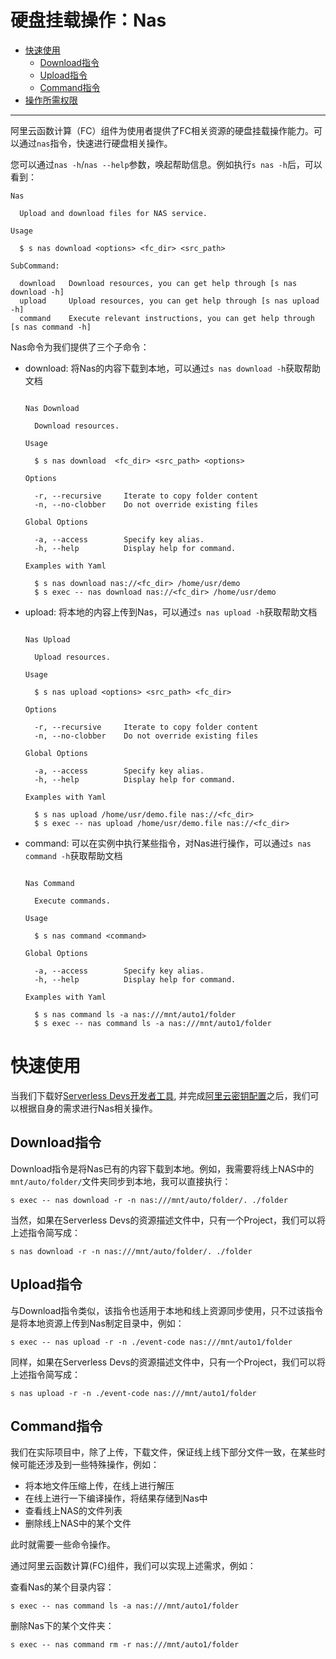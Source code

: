# 硬盘挂载操作：Nas

- [快速使用](#快速使用)
    - [Download指令](#Download指令)
    - [Upload指令](#Upload指令)
    - [Command指令](#Command指令)
- [操作所需权限](../Others/authority/command.md#nas-指令)

--------

阿里云函数计算（FC）组件为使用者提供了FC相关资源的硬盘挂载操作能力。可以通过`nas`指令，快速进行硬盘相关操作。

您可以通过`nas -h`/`nas --help`参数，唤起帮助信息。例如执行`s nas -h`后，可以看到：

```
Nas

  Upload and download files for NAS service.

Usage

  $ s nas download <options> <fc_dir> <src_path> 

SubCommand:

  download   Download resources, you can get help through [s nas download -h]
  upload     Upload resources, you can get help through [s nas upload -h]
  command    Execute relevant instructions, you can get help through [s nas command -h]

```

Nas命令为我们提供了三个子命令：
- download: 将Nas的内容下载到本地，可以通过`s nas download -h`获取帮助文档
    ```
    
    Nas Download
    
      Download resources.
    
    Usage
    
      $ s nas download  <fc_dir> <src_path> <options> 
    
    Options
        
      -r, --recursive     Iterate to copy folder content
      -n, --no-clobber    Do not override existing files
    
    Global Options
    
      -a, --access        Specify key alias.   
      -h, --help          Display help for command.                                           
    
    Examples with Yaml
    
      $ s nas download nas://<fc_dir> /home/usr/demo 
      $ s exec -- nas download nas://<fc_dir> /home/usr/demo 
    
    ```
- upload: 将本地的内容上传到Nas，可以通过`s nas upload -h`获取帮助文档
    ```
    
    Nas Upload
    
      Upload resources.
    
    Usage
    
      $ s nas upload <options> <src_path> <fc_dir>
    
    Options
        
      -r, --recursive     Iterate to copy folder content
      -n, --no-clobber    Do not override existing files
    
    Global Options
    
      -a, --access        Specify key alias.   
      -h, --help          Display help for command.                                           
    
    Examples with Yaml
    
      $ s nas upload /home/usr/demo.file nas://<fc_dir> 
      $ s exec -- nas upload /home/usr/demo.file nas://<fc_dir> 
    
    ```
- command: 可以在实例中执行某些指令，对Nas进行操作，可以通过`s nas command -h`获取帮助文档
    ```
    
    Nas Command
    
      Execute commands.
    
    Usage
    
      $ s nas command <command>
    
    Global Options
    
      -a, --access        Specify key alias.   
      -h, --help          Display help for command.                                           
    
    Examples with Yaml
    
      $ s nas command ls -a nas:///mnt/auto1/folder
      $ s exec -- nas command ls -a nas:///mnt/auto1/folder
    
    ```

# 快速使用

当我们下载好[Serverless Devs开发者工具](../Getting-started/Install-tutorial.md), 并完成[阿里云密钥配置](../Getting-started/Setting-up-credentials.md)之后，我们可以根据自身的需求进行Nas相关操作。

## Download指令

Download指令是将Nas已有的内容下载到本地。例如，我需要将线上NAS中的`mnt/auto/folder/`文件夹同步到本地，我可以直接执行：

```
s exec -- nas download -r -n nas:///mnt/auto/folder/. ./folder
```

当然，如果在Serverless Devs的资源描述文件中，只有一个Project，我们可以将上述指令简写成：

```
s nas download -r -n nas:///mnt/auto/folder/. ./folder
```

## Upload指令

与Download指令类似，该指令也适用于本地和线上资源同步使用，只不过该指令是将本地资源上传到Nas制定目录中，例如：

```
s exec -- nas upload -r -n ./event-code nas:///mnt/auto1/folder
```

同样，如果在Serverless Devs的资源描述文件中，只有一个Project，我们可以将上述指令简写成：

```
s nas upload -r -n ./event-code nas:///mnt/auto1/folder
```

## Command指令

我们在实际项目中，除了上传，下载文件，保证线上线下部分文件一致，在某些时候可能还涉及到一些特殊操作，例如：

- 将本地文件压缩上传，在线上进行解压
- 在线上进行一下编译操作，将结果存储到Nas中
- 查看线上NAS的文件列表
- 删除线上NAS中的某个文件

此时就需要一些命令操作。

通过阿里云函数计算(FC)组件，我们可以实现上述需求，例如：

查看Nas的某个目录内容：

```
s exec -- nas command ls -a nas:///mnt/auto1/folder
```

删除Nas下的某个文件夹：

```
s exec -- nas command rm -r nas:///mnt/auto1/folder
```
